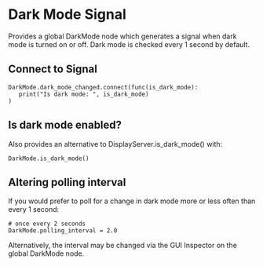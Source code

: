 # Dark Mode Signal
Provides a global DarkMode node which generates a signal when dark mode is turned on or off. Dark mode is checked every 1 second by default.

## Connect to Signal
```gdscript
DarkMode.dark_mode_changed.connect(func(is_dark_mode):
   print("Is dark mode: ", is_dark_mode)
)
```

## Is dark mode enabled?
Also provides an alternative to DisplayServer.is_dark_mode() with:
```gdscript
DarkMode.is_dark_mode()
```

## Altering polling interval
If you would prefer to poll for a change in dark mode more or less often than every 1 second:

```gdscript
# once every 2 seconds
DarkMode.polling_interval = 2.0
```

Alternatively, the interval may be changed via the GUI Inspector on the global DarkMode node.
